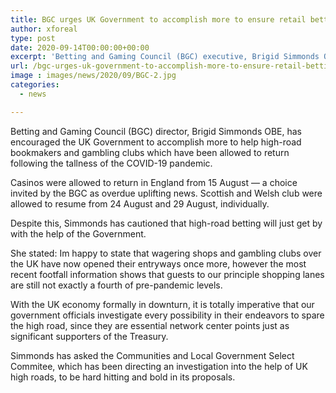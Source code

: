 ```yaml
---
title: BGC urges UK Government to accomplish more to ensure retail betting industry
author: xforeal 
type: post
date: 2020-09-14T00:00:00+00:00
excerpt: 'Betting and Gaming Council (BGC) executive, Brigid Simmonds OBE, has asked the UK Government to accomplish more to help high-road bookmakers and gambling clubs which have been allowed to resume following the tallness of the COVID-19 pandemic '
url: /bgc-urges-uk-government-to-accomplish-more-to-ensure-retail-betting-industry/
image : images/news/2020/09/BGC-2.jpg
categories:
  - news

---
```

Betting and Gaming Council (BGC) director, Brigid Simmonds OBE, has encouraged the UK Government to accomplish more to help high-road bookmakers and gambling clubs which have been allowed to return following the tallness of the COVID-19 pandemic. 

Casinos were allowed to return in England from 15 August &#8212; a choice invited by the BGC as overdue uplifting news. Scottish and Welsh club were allowed to resume from 24 August and 29 August, individually. 

Despite this, Simmonds has cautioned that high-road betting will just get by with the help of the Government. 

She stated: Im happy to state that wagering shops and gambling clubs over the UK have now opened their entryways once more, however the most recent footfall information shows that guests to our principle shopping lanes are still not exactly a fourth of pre-pandemic levels. 

With the UK economy formally in downturn, it is totally imperative that our government officials investigate every possibility in their endeavors to spare the high road, since they are essential network center points just as significant supporters of the Treasury. 

Simmonds has asked the Communities and Local Government Select Commitee, which has been directing an investigation into the help of UK high roads, to be hard hitting and bold in its proposals.